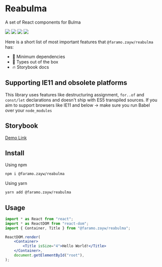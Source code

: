 # Reabulma

A set of React components for Bulma

![](https://badgen.net/bundlephobia/min/@faramo.zayw/reabulma)
![](https://badgen.net/npm/v/@faramo.zayw/reabulma)
![](https://badgen.net/npm/types/@faramo.zayw/reabulma)
![](https://badgen.net/bundlephobia/dependency-count/@faramo.zayw/reabulma)

Here is a short list of most important features that `@faramo.zayw/reabulma` has:

- 🚀 Minimum dependencies
- 🔨 Types out of the box
- 🔥 Storybook docs

## Supporting IE11 and obsolete platforms

This library uses features like destructuring assignment, `for..of` and `const/let` declarations and doesn't ship with ES5 transpiled sources. If you aim to support browsers like IE11 and below → make sure you run Babel over your `node_modules`

## Storybook

[Demo Link](https://reabulma.vercel.app/)

## Install

Using npm

```sh
npm i @faramo.zayw/reabulma
```

Using yarn

```sh
yarn add @faramo.zayw/reabulma
```

## Usage

```jsx
import * as React from "react";
import * as ReactDOM from "react-dom";
import { Container, Title } from "@faramo.zayw/reabulma";

ReactDOM.render(
	<Container>
		<Title isSize="4">Hello World!</Title>
	</Container>,
	document.getElementById("root"),
);
```
